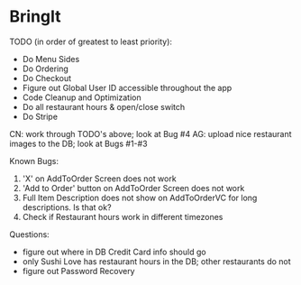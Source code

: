 # BringIt

TODO (in order of greatest to least priority):
- Do Menu Sides
- Do Ordering
- Do Checkout
- Figure out Global User ID accessible throughout the app
- Code Cleanup and Optimization
- Do all restaurant hours & open/close switch
- Do Stripe

CN: work through TODO's above; look at Bug #4
AG: upload nice restaurant images to the DB; look at Bugs #1-#3

Known Bugs:
1. 'X' on AddToOrder Screen does not work
2. 'Add to Order' button on AddToOrder Screen does not work
3. Full Item Description does not show on AddToOrderVC for long descriptions. Is that ok?
4. Check if Restaurant hours work in different timezones

Questions:
- figure out where in DB Credit Card info should go
- only Sushi Love has restaurant hours in the DB; other restaurants do not
- figure out Password Recovery
